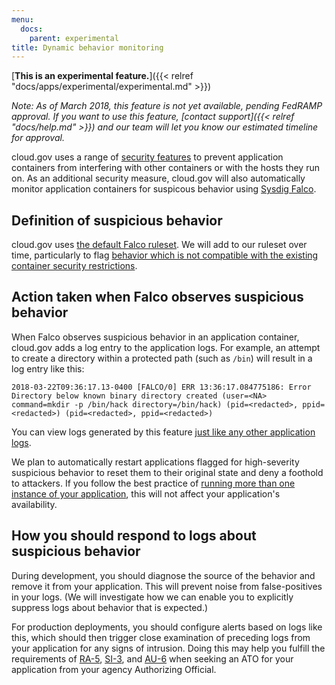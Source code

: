 ```yaml
---
menu:
  docs:
    parent: experimental
title: Dynamic behavior monitoring
---
```


[**This is an experimental feature.**]({{< relref "docs/apps/experimental/experimental.md" >}})

_Note: As of March 2018, this feature is not yet available, pending FedRAMP approval. If you want to use this feature, [contact support]({{< relref "docs/help.md" >}}) and our team will let you know our estimated timeline for approval._

cloud.gov uses a range of [security features](https://docs.cloudfoundry.org/concepts/container-security.html) to prevent application containers from interfering with other containers or with the hosts they run on. As an additional security measure, cloud.gov will also automatically monitor application containers for suspicous behavior using [Sysdig Falco](https://sysdig.com/opensource/falco/).

## Definition of suspicious behavior

cloud.gov uses [the default Falco ruleset](https://github.com/draios/falco/blob/dev/rules/falco_rules.yaml). We will add to our ruleset over time, particularly to flag [behavior which is not compatible with the existing container security restrictions](https://docs.cloudfoundry.org/concepts/container-security.html#hardening).

## Action taken when Falco observes suspicious behavior

When Falco observes suspicious behavior in an application container, cloud.gov adds a log entry to the application logs. For example, an attempt to create a directory within a protected path (such as `/bin`) will result in a log entry like this:

```
2018-03-22T09:36:17.13-0400 [FALCO/0] ERR 13:36:17.084775186: Error Directory below known binary directory created (user=<NA> command=mkdir -p /bin/hack directory=/bin/hack) (pid=<redacted>, ppid=<redacted>) (pid=<redacted>, ppid=<redacted>)
```

You can view logs generated by this feature [just like any other application logs](/docs/apps/logs/).

We plan to automatically restart applications flagged for high-severity suspicious behavior to reset them to their original state and deny a foothold to attackers. If you follow the best practice of [running more than one instance of your application](/docs/apps/multiple-instances/), this will not affect your application's availability.

## How you should respond to logs about suspicious behavior

During development, you should diagnose the source of the behavior and remove it from your application. This will prevent noise from false-positives in your logs. (We will investigate how we can enable you to explicitly suppress logs about behavior that is expected.)

For production deployments, you should configure alerts based on logs like this, which should then trigger close examination of preceding logs from your application for any signs of intrusion. Doing this may help you fulfill the requirements of [RA-5](https://nvd.nist.gov/800-53/Rev4/control/RA-5), [SI-3](https://nvd.nist.gov/800-53/Rev4/control/SI-3), and [AU-6](https://nvd.nist.gov/800-53/Rev4/control/AU-6) when seeking an ATO for your application from your agency Authorizing Official.

